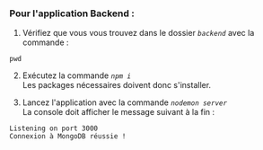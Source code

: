 ### Pour l'application Backend :

1. Vérifiez que vous vous trouvez dans le dossier *`backend`* avec la commande :
```
pwd
```

2. Exécutez la commande *`npm i`*<br>
Les packages nécessaires doivent donc s'installer.

3. Lancez l'application avec la commande *`nodemon server`*<br>
La console doit afficher le message suivant à la fin :

```
Listening on port 3000
Connexion à MongoDB réussie !
```